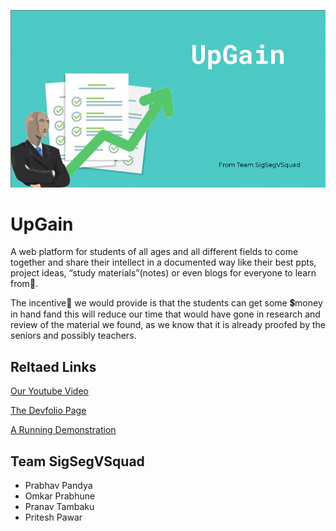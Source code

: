![UpGain](https://github.com/SigSegvSquad/UpGain/blob/master/public/images/banner.png)
# UpGain

A web platform for students of all ages and all different fields to come together and share their intellect in a documented way like their best ppts, project ideas, “study materials”(notes) or even blogs for everyone to learn from📝.

The incentive💸 we would provide is that the students can get some 💲money in hand fand this will reduce our time that would have gone in research and review of the material we found, as we know that it is already proofed by the seniors and possibly teachers.

## Reltaed Links

[Our Youtube Video](https://www.youtube.com/watch?v=HBrpIl_9ZCs)

[The Devfolio Page]()

[A Running Demonstration]()

## Team SigSegVSquad

* Prabhav Pandya
* Omkar Prabhune
* Pranav Tambaku
* Pritesh Pawar

